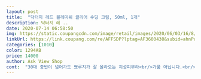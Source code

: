 ```yaml
---
layout: post 
title:  "닥터지 레드 블레미쉬 클리어 수딩 크림, 50ml, 1개" 
description: 닥터지 레 ..
date: 2020-07-14 06:58:50 
img: https://static.coupangcdn.com/image/retail/images/2020/06/03/16/8/7637ac3a-ceb3-458e-a1f1-11260f38c19f.jpg 
linkUrl: https://link.coupang.com/re/AFFSDP?lptag=AF3600438&subid=ahnPublicAsk&pageKey=88923462&itemId=2826492280&vendorItemId=70815942759&traceid=V0-113-562cef6301ce607c 
categories: [1010] 
color: 1294AB 
price: 14000 
author: Ask View Shop 
cont:  "30대 중반이 넘어가도 뾰루지가 잘 올라오는 지성피부라<br/>가품 아닙니다.<br/> 정품입니다.<br/> 박스정상 내용믈 정상.<br/><br/>겨울인 지금도 잘 사용하고 있어요.<br/><br/>귀여운 크림 두 개가 포장돼서 오네요!<br/>그덕에 수분을 잘 잡아주어서 촉촉함이 잘 유지되네요.<br/><br/>그리고 약간의 첨가물을 넣어 만들기 때문에<br/>근데 닥터지 레드 블레미쉬 클리어 수딩 크림은<br/>기존에 사용하려고 쟁여놨는데 50ml도 나왔다 해서 또 쟁여놨어요 ㅋㅋㅋ<br/>나도 여러분도 모두 궁금했던 내용<br/>네이바쇼핑도 이정도 가격인데<br/>단지형 용기보다 튜브형 용기를 선호하는 편이라<br/>단지형 크림이라 위생에 민감하신 분들에게는 좀 더 빠르게 사용할 수 있어서 좋을 거 같아용!<br/>뭐 너무 유명하죠.<br/>^^<br/>뭐 하나 아쉽다면<br/>박리다매 하시는 것 같네요.<br/> 저야 너무  감사합니다.<br/><br/>박스에 있는 점자표기도 정상입니다.<br/> 스파출러 들어있고<br/>배송 다음날 바로옴<br/>번들거리거나 겉돌거나 뭐가 나거나 하지않아요.<br/><br/>비쌀 이유는 없어요.<br/><br/>사계절 내내 사용하는 수분크림.<br/><br/>사실 수분크림은 물 베이스에 점증제와 보습제<br/>상자 안에 충격방지 골판지와 스파출러 고정해두는 종이홈도 있습니다.<br/><br/>수분 크림이래도 피부에 안 맞는지 자꾸 뭐가 나서... <br/><br/>스패츌러도 깨알같이 들어있답니다!<br/>시켜본결과<br/>실리콘 성분(디메치콘) 있는게 아쉽지만<br/>어플에서도 1등 한 수분크림이예요.<br/><br/>여름에 냉장고에 넣어두고 이 수딩크림 바르면 세상 시원 ㅠㅠ 즉각적으로 얼굴의 열이 낮아져요.<br/>.<br/><br/>올리브영 롭스도 25000원 대이고<br/>완전 인생 수분 크림이라 두말 할 필요없는 제품이예요.<br/><br/>완전 인생템.<br/><br/>왜 이제품만 이렇게 싼가????<br/>용기가 바뀌어  나오면 좋겠어요.<br/><br/>유통기한 2022년 5월까지.<br/><br/>의심 말고 사세요들♥<br/>이번 여름엔 아침.<br/> 저녁으로 사용했어요.<br/><br/>재구매 의사 있습니다<br/>저는 13,890원 줬습니다.<br/> 올리브영 반값이네요.<br/><br/>저는 70ml 하나 쟁여놓은게 있어서 일단 이거먼저 쓰구 50ml 하나는 친구한테 선물 줄 예정이예요!<br/>저는 이 제품이 무향인게 아쉬워서<br/>즉 2019년 5월에 제조된 싱싱한 제품이었습니다.<br/><br/>크림 사용을 잘 못했어요.<br/><br/>티트리오일을 한두방울 넣어 스파출라로 저어주었습니다.<br/><br/>판매자님이 본인의 마진을 낮추고<br/>한 열통은 사용한 것 같아요.<br/><br/>한여름에 크림은 상상도 못했는데<br/>함께 놓고 사진 찍으니 너무 귀엽죠 ㅎㅎ!<br/>향이 있고 진정효과가 더 커진 크림으로 변신했네요.<br/><br/>화해 어플 애용하는데<br/>" 
---
```

